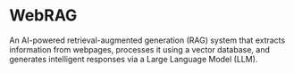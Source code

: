 # WebRAG
 An AI-powered retrieval-augmented generation (RAG) system that extracts information from webpages, processes it using a vector database, and generates intelligent responses via a Large Language Model (LLM). 
